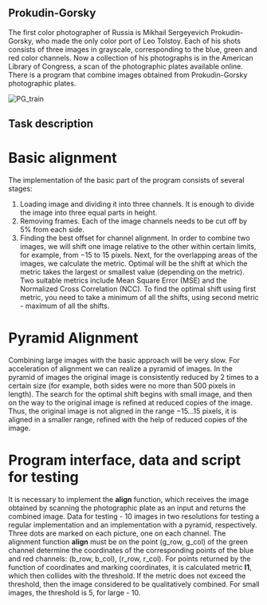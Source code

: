 ## Prokudin-Gorsky
The first color photographer of Russia is Mikhail Sergeyevich Prokudin-Gorsky, who made the only color port of Leo Tolstoy. Each of his shots consists of three images in grayscale, corresponding to the blue, green and red color channels. Now
a collection of his photographs is in the American Library of Congress, a scan of the photographic plates available online. There is a program that combine images obtained from Prokudin-Gorsky photographic plates.

![PG_train](https://github.com/sibsonya/Computer-vision/blob/master/PG_train.png)

## Task description
# Basic alignment
The implementation of the basic part of the program consists of several stages:
1. Loading image and dividing it into three channels. It is enough to divide the image into three equal parts in height.
2. Removing frames. Each of the image channels needs to be cut off by 5% from each side.
3. Finding the best offset for channel alignment. In order to combine two images, we will shift one image relative to the other within certain limits, for example, from −15 to 15 pixels. Next, for the overlapping areas of the images, we calculate the metric. Optimal will be the shift at which the metric takes the largest or smallest value (depending on the metric). Two suitable metrics include Mean Square Error (MSE) and the Normalized Cross Correlation (NCC). To find the optimal shift using first metric, you need to take a minimum of all the shifts, using second metric - maximum of all the shifts.

# Pyramid Alignment
Combining large images with the basic approach will be very slow. For acceleration of alignment we can realize a pyramid of images. In the pyramid of images the original image is consistently reduced by 2 times to a certain size (for example, both sides were no more than 500 pixels in length). The search for the optimal shift begins with small image, and then on the way to the original image is refined at reduced copies of the image. Thus, the original image is not aligned in the range
−15...15 pixels, it is aligned in a smaller range, refined with the help of reduced copies of the image.

# Program interface, data and script for testing
It is necessary to implement the **align** function, which receives the image obtained by scanning the photographic plate as an input and returns the combined image. Data for testing - 10 images in two resolutions for testing a regular implementation and an implementation with a pyramid, respectively. Three dots are marked on each picture, one on each channel. The alignment function **align** must be on the point (g_row, g_col) of the green channel determine the coordinates of the corresponding points of the blue and red channels: (b_row, b_col), (r_row, r_col). For points returned by the function of coordinates and marking coordinates, it is calculated metric **l1**, which then collides with the threshold. If the metric does not exceed the threshold, then the image considered to be qualitatively combined. For small images, the threshold is 5, for large - 10.

